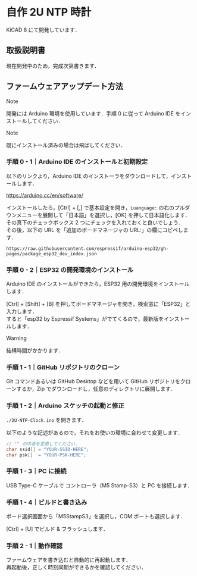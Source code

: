 # 自作 2U NTP 時計

KiCAD 8 にて開発しています．

## 取扱説明書

現在開発中のため，完成次第書きます．

## ファームウェアアップデート方法

> [!NOTE]
> 開発には Arduino 環境を使用しています．手順 0 に従って Arduino IDE をインストールしてください．

> [!NOTE]
> 既にインストール済みの場合は飛ばしてください．

### 手順 0 - 1｜Arduino IDE のインストールと初期設定

以下のリンクより，Arduino IDE のインストーラをダウンロードして，インストールします．

<https://arduino.cc/en/software/>

インストールしたら，[Ctrl] + [,] で基本設定を開き，`Luanguage:` の右のプルダウンメニューを展開して「日本語」を選択し，[OK] を押して日本語化します．  
その真下のチェックボックス 2 つにチェックを入れておくと良いでしょう．  
その後，以下の URL を「追加のボードマネージャの URL:」の欄にコピペします．

```
https://raw.githubusercontent.com/espressif/arduino-esp32/gh-pages/package_esp32_dev_index.json
```

### 手順 0 - 2｜ESP32 の開発環境のインストール

Arduino IDE のインストールができたら，ESP32 用の開発環境をインストールします．

[Ctrl] + [Shift] + [B] を押してボードマネージャを開き，検索窓に「ESP32」と入力します．  
すると「esp32 by Espressif Systems」がでてくるので，最新版をインストールします．

> [!WARNING]
> 結構時間がかかります．

### 手順 1 - 1｜GitHub リポジトリのクローン

Git コマンドあるいは GitHub Desktop などを用いて GitHub リポジトリをクローンするか，Zip でダウンロードし，任意のディレクトリに展開します．

### 手順 1 - 2｜Arduino スケッチの起動と修正

`./2U-NTP-Clock.ino` を開きます．

以下のような記述があるので，それをお使いの環境に合わせて変更します．

```cpp
// "" の中身を変更してください．
char ssid[] = "YOUR-SSID-HERE";
char psk[]  = "YOUR-PSK-HERE";
```

### 手順 1 - 3｜PC に接続

USB Type-C ケーブルで コントローラ（M5 Stamp-S3）と PC を接続します．

### 手順 1 - 4｜ビルドと書き込み

ボード選択画面から「M5StampS3」を選択し，COM ポートも選択します．

[Ctrl] + [U] でビルド & フラッシュします．

### 手順 2 - 1｜動作確認

ファームウェアを書き込むと自動的に再起動します．  
再起動後，正しく時刻同期ができるかを確認してください．
